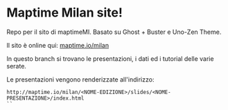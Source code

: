 # Maptime Milan site!

Repo per il sito di maptimeMI. Basato su Ghost + Buster e Uno-Zen Theme.

Il sito è online qui: [maptime.io/milan](www.maptime.io/milan)

In questo branch si trovano le presentazioni, i dati ed i tutorial delle varie serate.

Le presentazioni vengono renderizzate all'indirizzo:

```
http://maptime.io/milan/<NOME-EDIZIONE>/slides/<NOME-PRESENTAZIONE>/index.html
``